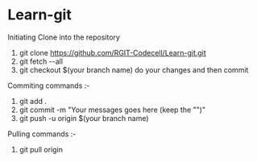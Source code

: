 # Learn-git

Initiating 
Clone into the repository 
1) git clone https://github.com/RGIT-Codecell/Learn-git.git
2) git fetch --all
3) git checkout $(your branch name)
 	do your changes and then commit 

Commiting commands :- 

1) git add .
2) git commit -m "Your messages goes here (keep the "")"
3) git push -u origin $(your branch name)

Pulling commands :- 
1) git pull origin 


